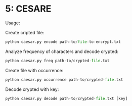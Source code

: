 # 5: CESARE

Usage:

Create cripted file:
```python
python caesar.py encode path-to/file-to-encrypt.txt
```
Analyze frequency of characters and decode crypted:
```python
python caesar.py freq path-to/crypted-file.txt
```
Create file with occurrence:
```python
python caesar.py occurrence path-to/crypted-file.txt
```
Decode crypted with key:
```python
python caesar.py decode path-to/crypted-file.txt [key]
```